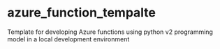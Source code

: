 # azure_function_tempalte
Template for developing Azure functions using python v2 programming model in a local development environment
